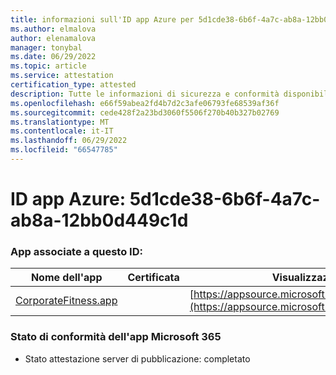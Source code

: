 ```yaml
---
title: informazioni sull'ID app Azure per 5d1cde38-6b6f-4a7c-ab8a-12bb0d449c1d
ms.author: elmalova
author: elenamalova
manager: tonybal
ms.date: 06/29/2022
ms.topic: article
ms.service: attestation
certification_type: attested
description: Tutte le informazioni di sicurezza e conformità disponibili per 5d1cde38-6b6f-4a7c-ab8a-12bb0d449c1d.
ms.openlocfilehash: e66f59abea2fd4b7d2c3afe06793fe68539af36f
ms.sourcegitcommit: cede428f2a23bd3060f5506f270b40b327b02769
ms.translationtype: MT
ms.contentlocale: it-IT
ms.lasthandoff: 06/29/2022
ms.locfileid: "66547785"
---
```

# <a name="azure-app-id-5d1cde38-6b6f-4a7c-ab8a-12bb0d449c1d"></a>ID app Azure: 5d1cde38-6b6f-4a7c-ab8a-12bb0d449c1d


### <a name="apps-associated-with-this-id"></a>App associate a questo ID:
| **Nome dell'app** | **Certificata** | **Visualizzazione in AppSource** |
|--------------|---------------|-----------------------|
| [CorporateFitness.app](../forward/WA200004093.md) |  | [https://appsource.microsoft.com/product/office/WA200004093](https://appsource.microsoft.com/product/office/WA200004093) |

### <a name="microsoft-365-app-compliance-status"></a>Stato di conformità dell'app Microsoft 365
- Stato attestazione server di pubblicazione: completato
